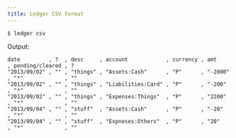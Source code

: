 ```yaml
---
title: Ledger CSV format
---
```


    $ ledger csv

Output:

    date         , ?  , desc     , account            , currency , amt     , pending/cleared , ?
    "2013/09/02" , "" , "things" , "Assets:Cash"      , "P"      , "-2000" , "*"             , ""
    "2013/09/02" , "" , "things" , "Liabilities:Card" , "P"      , "-200"  , "*"             , ""
    "2013/09/02" , "" , "things" , "Expenses:Things"  , "P"      , "2200"  , "*"             , ""
    "2013/09/04" , "" , "stuff"  , "Assets:Cash"      , "P"      , "-20"   , "*"             , ""
    "2013/09/04" , "" , "stuff"  , "Expneses:Others"  , "P"      , "20"    , "*"             , ""

